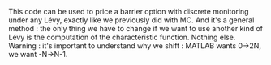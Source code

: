This code can be used to price a barrier option with discrete monitoring under any Lévy, exactly like we previously did with MC. And it's a general method : the only thing we have to change if we want to use another kind of Lévy is the computation of the characteristic function. Nothing else. 
Warning : it's important to understand why we shift : MATLAB wants 0->2N, we want -N->N-1.
